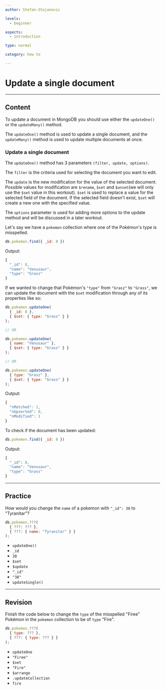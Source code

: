 ```yaml
---
author: Stefan-Stojanovic

levels:
  - beginner

aspects:
  - introduction

type: normal

category: how to

---
```


# Update a single document

---
## Content

To update a document in MongoDB you should use either the `updateOne()` or the `updateMany()` method.

The `updateOne()` method is used to update a single document, and the `updateMany()` method is used to update multiple documents at once.

### Update a single document

The `updateOne()` method has 3 parameters `(filter, update, options)`.

The `filter` is the criteria used for selecting the document you want to edit.

The `update` is the new modification for the value of the selected document. Possible values for modification are `$rename`, `$set` and `$unset`(we will only use the `$set` value in this workout). `$set` is used to replace a value for the selected field of the document. If the selected field doesn't exist, `$set` will create a new one with the specified value.

The `options` parameter is used for adding more options to the update method and will be discussed in a later workout.

Let's say we have a `pokemon` collection where one of the Pokémon's type is misspelled.

```javascript
db.pokemon.find({ _id: 8 })
```

Output:

```javascript
{
  "_id": 8,
  "name": "Venusaur",
  "type": "Grasz"
}
```

If we wanted to change that Pokémon's `"type"` from `"Grasz"` to `"Grass"`, we can update the document with the `$set` modification through any of its properties like so:

```javascript
db.pokemon.updateOne(
  { _id: 8 },
  { $set: { type: "Grass" } }
);

// OR

db.pokemon.updateOne(
  { name: "Venusaur" },
  { $set: { type: "Grass" } }
);

// OR

db.pokemon.updateOne(
  { type: "Grasz" },
  { $set: { type: "Grass" } }
);
```

Output:

```javascript
{
  "nMatched": 1,
  "nUpserted": 0,
  "nModified": 1
}
```

To check if the document has been updated:

```javascript
db.pokemon.find({ _id: 8 })
```

Output:

```javascript
{
  "_id": 8,
  "name": "Venusaur",
  "type": "Grass"
}
```

---
## Practice

How would you change the `name` of a pokemon with `"_id": 38` to "Tyranitar"?

```js
db.pokemon.???(
  { ???: ??? },
  { ???: { name: "Tyranitar" } }
);
```

* `updateOne()`
* `_id`
* `38`
* `$set`
* `$update`
* `"_id"`
* `"38"`
* `updateSingle()`

---
## Revision

Finish the code below to change the `type` of the misspelled "Firee" Pokémon in the `pokemon` collection to be of `type` "Fire".

```javascript
db.pokemon.???(
  { type: ??? },
  { ???: { type: ??? } }
);
```

* `updateOne`
* `"Firee"`
* `$set`
* `"Fire"`
* `$arrange`
* `.updateCollection`
* `fire`
